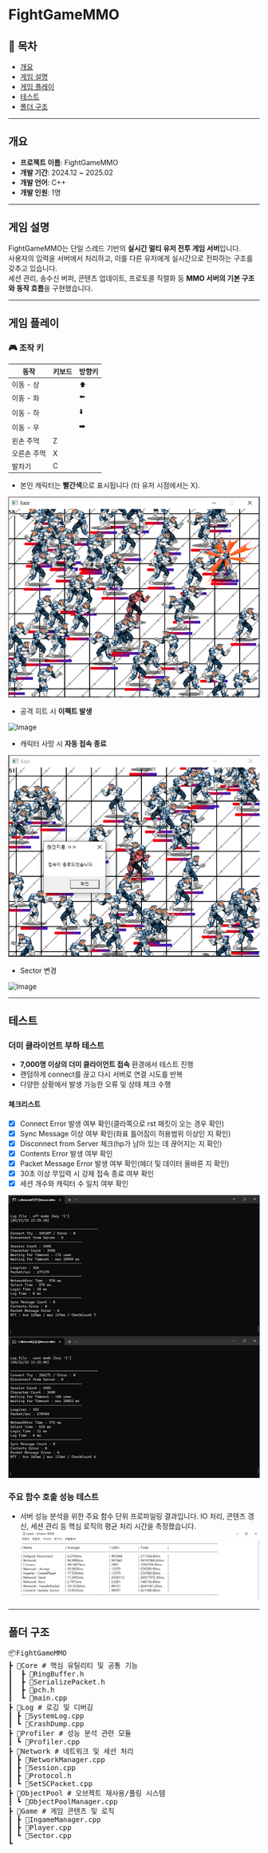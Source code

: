 # FightGameMMO

## 📌 목차
- [개요](#개요)
- [게임 설명](#게임-설명)
- [게임 플레이](#게임-플레이)
- [테스트](#테스트)
- [폴더 구조](#폴더-구조)

---

## 개요
- **프로젝트 이름**: FightGameMMO  
- **개발 기간**: 2024.12 ~ 2025.02 
- **개발 언어**: C++  
- **개발 인원**: 1명

---

## 게임 설명
FightGameMMO는 단일 스레드 기반의 **실시간 멀티 유저 전투 게임 서버**입니다.  
사용자의 입력을 서버에서 처리하고, 이를 다른 유저에게 실시간으로 전파하는 구조를 갖추고 있습니다.  
세션 관리, 송수신 버퍼, 콘텐츠 업데이트, 프로토콜 직렬화 등 **MMO 서버의 기본 구조와 동작 흐름**을 구현했습니다.

---

## 게임 플레이

### 🎮 조작 키
| 동작         | 키보드 | 방향키 |
|--------------|--------|--------|
| 이동 - 상     |        | ⬆️     |
| 이동 - 좌     |        | ⬅️     |
| 이동 - 하     |        | ⬇️     |
| 이동 - 우     |        | ➡️     |
| 왼손 주먹     | Z      |        |
| 오른손 주먹   | X      |        |
| 발차기        | C      |        |

- 본인 캐릭터는 **빨간색**으로 표시됩니다 (타 유저 시점에서는 X).

![red](images/RedCharacter.png)
- 공격 히트 시 **이펙트 발생**

![Image](https://github.com/user-attachments/assets/b006dbd4-05d3-4e71-a8dc-8f76aaace2da)
- 캐릭터 사망 시 **자동 접속 종료**

![end](images/End.png)
- Sector 변경

![Image](https://github.com/user-attachments/assets/f0670cc1-e5f6-44be-9078-b7ec0daa7345)

---

## 테스트

### 더미 클라이언트 부하 테스트
- **7,000명 이상의 더미 클라이언트 접속** 환경에서 테스트 진행
- 랜덤하게 connect를 끊고 다시 서버로 연결 시도를 반복
- 다양한 상황에서 발생 가능한 오류 및 상태 체크 수행

#### 체크리스트
- [x] Connect Error 발생 여부 확인(클라쪽으로 rst 패킷이 오는 경우 확인)
- [x] Sync Message 이상 여부 확인(좌표 틀어짐이 허용범위 이상인 지 확인)
- [x] Disconnect from Server 체크(hp가 남아 있는 데 끊어지는 지 확인)
- [x] Contents Error 발생 여부 확인
- [x] Packet Message Error 발생 여부 확인(헤더 및 데이터 올바른 지 확인)
- [x] 30초 이상 무입력 시 강제 접속 종료 여부 확인
- [x] 세션 개수와 캐릭터 수 일치 여부 확인

![test log](images/TestLog.png)

### 주요 함수 호출 성능 테스트
- 서버 성능 분석을 위한 주요 함수 단위 프로파일링 결과입니다.
IO 처리, 콘텐츠 갱신, 세션 관리 등 핵심 로직의 평균 처리 시간을 측정했습니다.
![output](images/output.png)
---

## 폴더 구조

<pre>
📦FightGameMMO 
┣ 📂Core # 핵심 유틸리티 및 공통 기능
┃  ┣ 📜RingBuffer.h
┃  ┣ 📜SerializePacket.h
┃  ┣ 📜pch.h
┃  ┗ 📜main.cpp
┣ 📂Log # 로깅 및 디버깅
┃ ┣ 📜SystemLog.cpp
┃ ┗ 📜CrashDump.cpp
┣ 📂Profiler # 성능 분석 관련 모듈
┃ ┗ 📜Profiler.cpp
┣ 📂Network # 네트워크 및 세션 처리
┃ ┣ 📜NetworkManager.cpp
┃ ┣ 📜Session.cpp
┃ ┣ 📜Protocol.h
┃ ┗ 📜SetSCPacket.cpp
┣ 📂ObjectPool # 오브젝트 재사용/풀링 시스템
┃ ┗ 📜ObjectPoolManager.cpp
┣ 📂Game # 게임 콘텐츠 및 로직
┃ ┣ 📜IngameManager.cpp
┃ ┣ 📜Player.cpp
┃ ┗ 📜Sector.cpp
┗
</pre>
